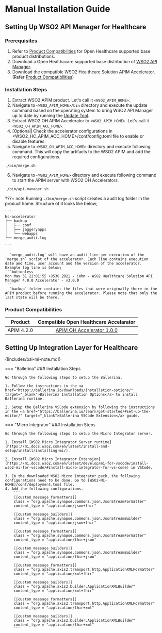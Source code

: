 # Manual Installation Guide

## Setting Up WSO2 API Manager for Healthcare

### Prerequisites
1. Refer to [Product Compatibilities](#product-compatibilities) for Open Healthcare supported base product distributions.
2. Download a Open Healthacare supported base distribution of [WSO2 API Manager](https://wso2.com/api-management/previous-releases/).
3. Download the compatible WSO2 Healthcare Solution APIM Accelerator. (Refer [Product Compatibilities](#product-compatibilities))

### Installation Steps
1. Extract WSO2 APIM product. Let's call it `<WSO2_APIM_HOME>`.
2. Navigate to `<WSO2_APIM_HOME>/bin` directory and execute the update command based on the operating system to bring WSO2 API Manager up to date by running the [Update Tool](https://updates.docs.wso2.com/en/latest/updates/update-tool/). 
3. Extract WSO2 OH APIM Accelerator to `<WSO2_APIM_HOME>`. Let's call it `<WSO2_OH_APIM_ACC_HOME>`.
4. [Optional] Check the accelerator configurations in <WSO2_HC_APIM_ACC_HOME>/conf/config.toml file to enable or disable features.
5. Navigate to `<WSO2_OH_APIM_ACC_HOME>` directory and execute following command. This will copy the artifacts to the WSO2 APIM and add the required configurations.
```sh
./bin/merge.sh
``` 

6. Navigate to `<WSO2_APIM_HOME>` directory and execute following command to start the APIM server with WSO2 OH Accelerators.
```sh
./bin/api-manager.sh
```

???+ note
    Running `./bin/merge.sh` script creates a audit log folder in the product home. Structure of it looks like below;

    ```
    hc-accelerator
    ├── backup
    │   ├── conf
    │   ├── jaggeryapps
    │   └── webapps
    └── merge_audit.log

    ```

    - `merge_audit.log` will have an audit line per execution of the `merge.sh` script of the accelerator. Each line contains execution date and time, user account and the version of the accelerator. Example log line is below;
    ```buttonless
    Mon May 31 22:01:55 +0530 2021 - john - WSO2 Healthcare Solution API Manager 4.0.0 Accelerator - v3.0.0
    ```
    - `backup` folder contains the files that were originally there in the APIM product before running the accelerator. Please note that only the last state will be there. 

### Product Compatibilities

| Product          | Compatible Open Healthcare Accelarator  |
|---------------------------|-----------------------------------------|
|<center>APIM 4.2.0</center>|<center>[APIM OH Accelerator 1.0.0](https://github.com/wso2/healthcare-accelerator/releases/download/v1.0.0-rc1/wso2-hcam-accelerator-1.0.0-rc1.zip)</center>                           |


## Setting Up Integration Layer for Healthcare

{!includes/bal-mi-note.md!}

=== "Ballerina"
    <a id="ballerina-installation-steps"></a>
    ### Installation Steps

    Go through the following steps to setup the Ballerina. 

    1. Follow the instructions in the <a href="https://ballerina.io/downloads/installation-options/" target="_blank">Ballerina Installation Options</a> to install Ballerina runtime.

    2. Setup the Ballerina VSCode extension by following the instructions in the <a href="https://ballerina.io/learn/get-started/#set-up-the-editor/" target="_blank">Ballerina VSCode Extension</a> guide.

=== "Micro Integrator"
    <a id="mi-installation-steps"></a>
    ###  Installation Steps

    Go through the following steps to setup the Micro Integrator server. 

    1. Install [WSO2 Micro Integrator Server runtime](https://mi.docs.wso2.com/en/latest/install-and-setup/install/installing-mi/).  

    2. Install [WSO2 Micro Integrator Extension](https://mi.docs.wso2.com/en/latest/develop/mi-for-vscode/install-wso2-mi-for-vscode/#install-micro-integrator-for-vs-code) in VSCode. 

    3. In the downloaded WSO2 Micro Integrator pack, the following configurations need to be done. Go to [WSO2-MI-HOME]/conf/deployment.toml file. 
    4. Add the following configurations. 
        ```
        [[custom_message_formatters]]
        class = "org.apache.synapse.commons.json.JsonStreamFormatter"
        content_type = "application/json+fhir"

        [[custom_message_builders]]
        class = "org.apache.synapse.commons.json.JsonStreamBuilder"
        content_type = "application/json+fhir"

        [[custom_message_formatters]]
        class = "org.apache.synapse.commons.json.JsonStreamFormatter"
        content_type = "application/fhir+json"

        [[custom_message_builders]]
        class = "org.apache.synapse.commons.json.JsonStreamBuilder"
        content_type = "application/fhir+json"

        [[custom_message_formatters]]
        class = "org.apache.axis2.transport.http.ApplicationXMLFormatter"
        content_type = "application/xml+fhir"

        [[custom_message_builders]]
        class = "org.apache.axis2.builder.ApplicationXMLBuilder"
        content_type = "application/xml+fhir"

        [[custom_message_formatters]]
        class = "org.apache.axis2.transport.http.ApplicationXMLFormatter"
        content_type = "application/fhir+xml"

        [[custom_message_builders]]
        class = "org.apache.axis2.builder.ApplicationXMLBuilder"
        content_type = "application/fhir+xml"
        ```
